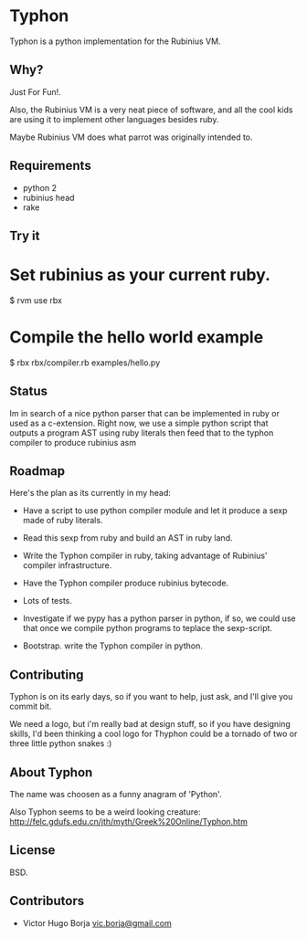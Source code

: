 Typhon
======

  Typhon is a python implementation for the Rubinius VM.

Why?
----

Just For Fun!.

Also, the Rubinius VM is a very neat piece of software, and all
the cool kids are using it to implement other languages besides
ruby.

Maybe Rubinius VM does what parrot was originally intended to.

## Requirements

  - python 2
  - rubinius head
  - rake

## Try it

   # Set rubinius as your current ruby.
   $ rvm use rbx 
   # Compile the hello world example
   $ rbx rbx/compiler.rb examples/hello.py 

## Status

  Im in search of a nice python parser that can be implemented
  in ruby or used as a c-extension. Right now, we use a simple
  python script that outputs a program AST using ruby literals
  then feed that to the typhon compiler to produce rubinius asm

## Roadmap

Here's the plan as its currently in my head:

- Have a script to use python compiler module and let it
 produce a sexp made of ruby literals.

- Read this sexp from ruby and build an AST in ruby land.

- Write the Typhon compiler in ruby, taking advantage of
 Rubinius' compiler infrastructure.

- Have the Typhon compiler produce rubinius bytecode.

- Lots of tests.

- Investigate if we pypy has a python parser in python,
if so, we could use that once we compile python programs
to teplace the sexp-script.

- Bootstrap. write the Typhon compiler in python.

## Contributing

Typhon is on its early days, so if you want to help, just ask,
and I'll give you commit bit.

We need a logo, but i'm really bad at design stuff, so if you
have designing skills, I'd been thinking a cool logo for
Thyphon could be a tornado of two or three little python snakes :)

## About Typhon

  The name was choosen as a funny anagram of 'Python'.

  Also Typhon seems to be a weird looking creature:
  http://felc.gdufs.edu.cn/jth/myth/Greek%20Online/Typhon.htm

## License

  BSD.

## Contributors

  - Victor Hugo Borja <vic.borja@gmail.com>

